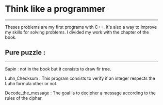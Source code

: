 # Think like a programmer
---

Theses problems are my first programs with C++. It's also a way to improve my skills for solving problems. I divided my work with the chapter of the book.


## Pure puzzle :
---

Sapin : not in the book but it consists to draw fir tree. 

Luhn_Checksum : This program consists to verify if an integer respects the Luhn formula other or not.

Decode_the_message : The goal is to decipher a message according to the rules of the cipher.

